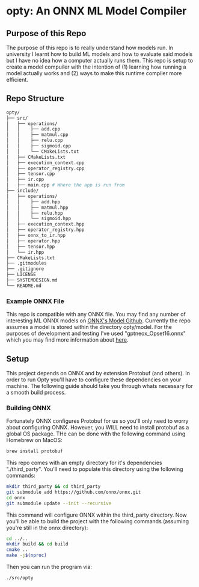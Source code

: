 # opty: An ONNX ML Model Compiler

## Purpose of this Repo

The purpose of this repo is to really understand how models run. In university I learnt how to build ML models and how to evaluate said models but I have no idea how a computer actually runs them. This repo is setup to create a model compuiler with the intention of (1) learning how running a model actually works and (2) ways to make this runtime compiler more efficient. 

## Repo Structure 

```bash
opty/
├── src/
│   ├── operations/
│   │    ├── add.cpp
│   │    ├── matmul.cpp
│   │    ├── relu.cpp
│   │    ├── sigmoid.cpp
│   │    └── CMakeLists.txt
│   ├── CMakeLists.txt
│   ├── execution_context.cpp
│   ├── operator_registry.cpp
│   ├── tensor.cpp
│   ├── ir.cpp
│   ├── main.cpp # Where the app is run from 
├── include/
│   ├── operations/
│   │    ├── add.hpp
│   │    ├── matmul.hpp
│   │    ├── relu.hpp
│   │    └── sigmoid.hpp
│   ├── execution_context.hpp
│   ├── operator_registry.hpp
│   ├── onnx_to_ir.hpp
│   ├── operator.hpp
│   ├── tensor.hpp
│   └── ir.hpp
├── CMakeLists.txt
├── .gitmodules
├── .gitignore
├── LICENSE
├── SYSTEMDESIGN.md
└── README.md
```

### Example ONNX File 

This repo is compatible with any ONNX file. You may find any number of interesting ML ONNX models on [ONNX's Model Github](https://github.com/onnx/models). Currently the repo assumes a model is stored within the directory opty/model. For the purposes of development and testing I've used "gptneox_Opset16.onnx" which you may find more information about [here](https://github.com/EleutherAI/gpt-neox).

## Setup 

This project depends on ONNX and by extension Protobuf (and others). In order to run Opty you'll have to configure these dependencies on your machine. The following guide should take you through whats necessary for a smooth build process. 

### Building ONNX
Fortunately ONNX configures Protobuf for us so you'll only need to worry about configuring ONNX. However, you WILL need to install protobuf as a global OS package. THe can be done with the following command using Homebrew on MacOS:

```bash
brew install protobuf
```

This repo comes with an empty directory for it's dependencies "./third_party". You'll need to populate this directory using the following commands:

```bash
mkdir third_party && cd third_party
git submodule add https://github.com/onnx/onnx.git
cd onnx
git submodule update --init --recursive
```

This command will configure ONNX within the third_party directory. Now you'll be able to build the project with the following commands (assuming you're still in the onnx directory):

```bash
cd ../..
mkdir build && cd build
cmake ..
make -j$(nproc)
```

Then you can run the program via:

```bash
./src/opty
```